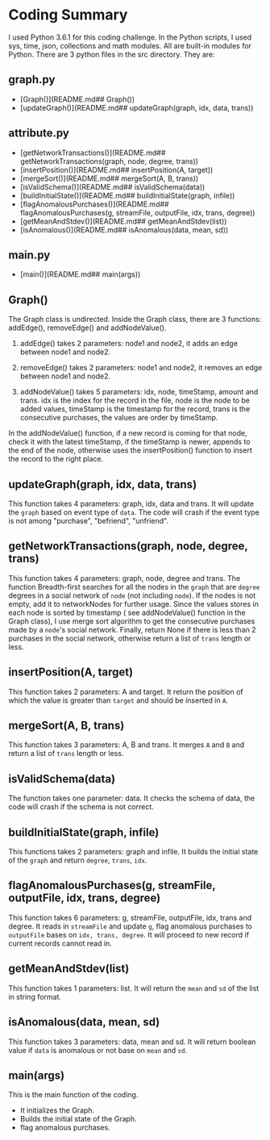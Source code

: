 # Coding Summary

I used Python 3.6.1 for this coding challenge. In the Python scripts, I used sys, time, json, collections and math modules. All are built-in modules for Python.
There are 3 python files in the src directory. They are:

## graph.py

* [Graph()](README.md## Graph())
* [updateGraph()](README.md## updateGraph(graph, idx, data, trans))

## attribute.py

* [getNetworkTransactions()](README.md## getNetworkTransactions(graph, node, degree, trans))
* [insertPosition()](README.md## insertPosition(A, target))
* [mergeSort()](README.md## mergeSort(A, B, trans))
* [isValidSchema()](README.md## isValidSchema(data))
* [buildInitialState()](README.md## buildInitialState(graph, infile))
* [flagAnomalousPurchases()](README.md## flagAnomalousPurchases(g, streamFile, outputFile, idx, trans, degree))
* [getMeanAndStdev()](README.md## getMeanAndStdev(list))
* [isAnomalous()](README.md## isAnomalous(data, mean, sd))

## main.py

* [main()](README.md## main(args))

## Graph()

The Graph class is undirected. Inside the Graph class, there are 3 functions: addEdge(), removeEdge() and addNodeValue(). 

1. addEdge() takes 2 parameters: node1 and node2, it adds an edge between node1 and node2.

2. removeEdge() takes 2 parameters: node1 and node2, it removes an edge between node1 and node2.

3. addNodeValue() takes 5 parameters: idx, node, timeStamp, amount and trans. idx is the index for the record in the file, node is the node to be added values, timeStamp is the timestamp for the record, trans is the consecutive purchases, the values are order by timeStamp. 

In the addNodeValue() function, if a new record is coming for that node, check it with the latest timeStamp, if the timeStamp is newer, appends to the end of the node, otherwise uses the insertPosition() function to insert the record to the right place.

## updateGraph(graph, idx, data, trans)

This function takes 4 parameters: graph, idx, data and trans. It will update the `graph` based on event type of `data`. The code will crash if the event type is not among "purchase", "befriend", "unfriend".

## getNetworkTransactions(graph, node, degree, trans)

This function takes 4 parameters: graph, node, degree and trans. The function Breadth-first searches for all the nodes in the `graph` that are `degree` degrees in a social network of `node` (not including `node`). 
If the nodes is not empty, add it to networkNodes for further usage. Since the values stores in each node is sorted by timestamp ( see addNodeValue() function in the Graph class), I use merge sort algorithm to get the 
consecutive purchases made by a `node`'s social network. Finally, return None if there is less than 2 purchases in the social network, otherwise return a list of `trans` length or less.

## insertPosition(A, target)

This function takes 2 parameters: A and target. It return the position of which the value is greater than `target` and should be inserted in `A`.

## mergeSort(A, B, trans)

This function takes 3 parameters: A, B and trans. It merges `A` and `B` and return a list of `trans` length or less.

## isValidSchema(data)

The function takes one parameter: data. It checks the schema of data, the code will crash if the schema is not correct.


## buildInitialState(graph, infile)

This functions takes 2 parameters: graph and infile. It builds the initial state of the `graph` and return `degree`, `trans`, `idx`.

## flagAnomalousPurchases(g, streamFile, outputFile, idx, trans, degree)

This function takes 6 parameters: g, streamFile, outputFile, idx, trans and degree. It reads in `streamFile` and update `g`, flag anomalous purchases to `outputFile` bases on `idx, trans, degree`. It will proceed to new record
if current records cannot read in.

## getMeanAndStdev(list)

This function takes 1 parameters: list. It will return the `mean` and `sd` of the list in string format.

## isAnomalous(data, mean, sd)

This function takes 3 parameters: data, mean and sd. It will return boolean value if `data` is anomalous or not base on `mean` and `sd`.

## main(args)

This is the main function of the coding.

- It initializes the Graph.
- Builds the initial state of the Graph.
- flag anomalous purchases.